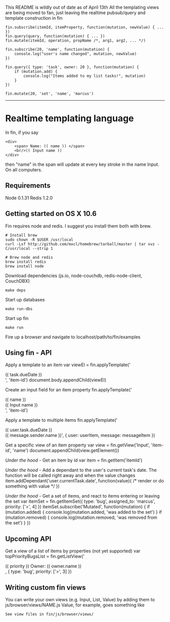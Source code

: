 This README is wildly out of date as of April 13th
All the templating views are being moved to fan, just leaving the realtime pubsub/query and template construction in fin

	fin.subscribe(itemId, itemProperty, function(mutation, newValue) { ... })
	fin.query(query, function(mutation) { ... })
	fin.mutate(itemId, operation, propName /*, arg1, arg2, ... */)
	
	fin.subscribe(20, 'name', function(mutation) {
		console.log("user's name changed", mutation, newValue)
	})
	
	fin.query({ type: 'task', owner: 20 }, function(mutation) {
		if (mutation.add) {
			console.log("Items added to my list tasks!", mutation)
		}
	})
	
	fin.mutate(20, 'set', 'name', 'marcus')

 - - - - - - - - - - - - - - - - - - -

Realtime templating language
============================

In fin, if you say 
	
	<div>
		<span> Name: (( name )) </span>
		<br/>(( Input name ))
	</div>

then "name" in the span will update at every key stroke in the name Input. On all computers.

Requirements
------------
Node 0.1.31
Redis 1.2.0


Getting started on OS X 10.6
--------------

Fin requires node and redis. I suggest you install them both with brew.

	# Install brew
	sudo chown -R $USER /usr/local
	curl -Lsf http://github.com/mxcl/homebrew/tarball/master | tar xvz -C/usr/local --strip 1
	
	# Brew node and redis
	brew install redis
	brew install node

Download dependencies (js.io, node-couchdb, redis-node-client, CouchDBX)

	make deps

Start up databases
	
	make run-dbs

Start up fin
	
	make run

Fire up a browser and navigate to localhost/path/to/fin/examples

Using fin - API
---------------
Apply a template to an item
	var viewEl = fin.applyTemplate('<div>(( task.dueDate ))</div>', 'item-id')
	document.body.appendChild(viewEl)
	
Create an input field for an item property
	fin.applyTemplate('<div>(( name ))</div><div>(( Input name ))</div>', 'item-id')

Apply a template to multiple items
	fin.applyTemplate('<div class="dueDate">(( user.task.dueDate ))</div><div class="messageSender">(( message.sender.name ))', 
		{ user: userItem, message: messageItem })

Get a specific view of an item property
	var view = fin.getView('Input', 'item-id', 'name')
	document.appendChild(view.getElement())

*Under the hood* - Get an item by id
	var item = fin.getItem('itemId')
	
*Under the hood* - Add a dependant to the user's current task's date. The function will be called right away and when the value changes
	item.addDependant('user.currentTask.date', function(value){ /* render or do something with value */ })

*Under the hood* - Get a set of items, and react to items entering or leaving the set
	var itemSet = fin.getItemSet({ type: 'bug', assigned_to: 'marcus', priority: ['>', 4] })
	itemSet.subscribe('Mutated', function(mutation) {
		if (mutation.added) { console.log(mutation.added, 'was added to the set') }
		if (mutation.removed) { console.log(mutation.removed, 'was removed from the set') }
	})


Upcoming API
------------

Get a view of a list of items by properties (not yet supported)
	var topPriorityBugsList = fin.getListView('<div class="list-item"> (( priority )) Owner: (( owner.name ))</div>, 
		{ type: 'bug', priority: ['>', 3] })


Writing custom fin views
------------------------
You can write your own views (e.g. Input, List, Value) by adding them to js/browser/views/NAME.js 
Value, for example, goes something like

	See view files in fin/js/browser/views/

